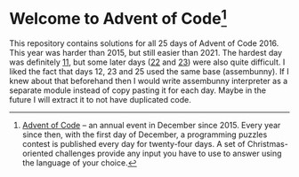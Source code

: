 # Welcome to Advent of Code[^aoc]

This repository contains solutions for all 25 days of Advent of Code 2016. This year was
harder than 2015, but still easier than 2021. The hardest day was
definitely [11](https://github.com/ceribe/advent-of-code-2016/tree/master/11), 
but some later days ([22](https://github.com/ceribe/advent-of-code-2016/tree/master/22) 
and [23](https://github.com/ceribe/advent-of-code-2016/tree/master/23)) were also quite difficult.
I liked the fact that days 12, 23 and 25 used the same base (assembunny). If I knew about
that beforehand then I would write assembunny interpreter as a separate module instead of
copy pasting it for each day. Maybe in the future I will extract it to not have duplicated code.

[^aoc]:
    [Advent of Code][aoc] – an annual event in December since 2015.
    Every year since then, with the first day of December, a programming puzzles contest is published every day for twenty-four days.
    A set of Christmas-oriented challenges provide any input you have to use to answer using the language of your choice.

[aoc]: https://adventofcode.com

